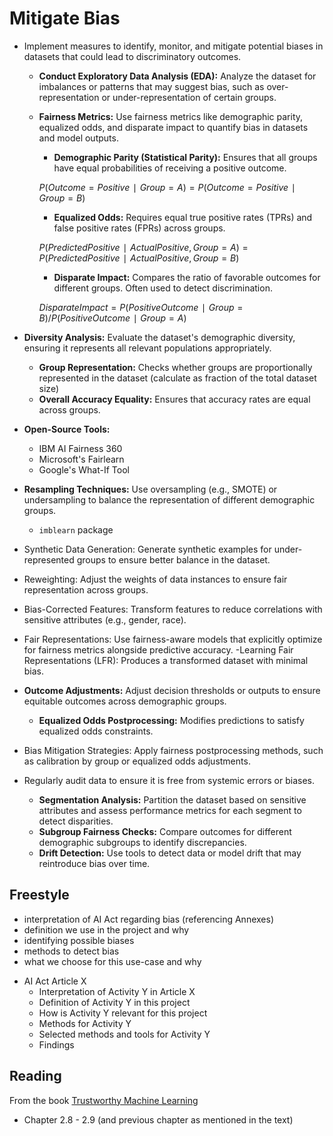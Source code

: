 # Mitigate Bias

- Implement measures to identify, monitor, and mitigate potential biases in datasets that could lead to discriminatory outcomes.
  - **Conduct Exploratory Data Analysis (EDA):** Analyze the dataset for imbalances or patterns that may suggest bias, such as over-representation or under-representation of certain groups.
  - **Fairness Metrics:** Use fairness metrics like demographic parity, equalized odds, and disparate impact to quantify bias in datasets and model outputs.
    - **Demographic Parity (Statistical Parity):**
      Ensures that all groups have equal probabilities of receiving a positive outcome.

    $P(Outcome=Positive∣Group=A)=P(Outcome=Positive∣Group=B)$
    - **Equalized Odds:**
      Requires equal true positive rates (TPRs) and false positive rates (FPRs) across groups.

    $P(Predicted Positive∣Actual Positive,Group=A)=P(Predicted Positive∣Actual Positive,Group=B)$
    - **Disparate Impact:**
      Compares the ratio of favorable outcomes for different groups. Often used to detect discrimination.

    $Disparate Impact=P(Positive Outcome∣Group=B) / P(Positive Outcome∣Group=A)$


- **Diversity Analysis:** Evaluate the dataset's demographic diversity, ensuring it represents all relevant populations appropriately.
  - **Group Representation:**
    Checks whether groups are proportionally represented in the dataset (calculate as fraction of the total dataset size)
  - **Overall Accuracy Equality:**
    Ensures that accuracy rates are equal across groups.


- **Open-Source Tools:**
  - IBM AI Fairness 360
  - Microsoft's Fairlearn
  - Google's What-If Tool

- **Resampling Techniques:** Use oversampling (e.g., SMOTE) or undersampling to balance the representation of different demographic groups.
  - `imblearn` package

- Synthetic Data Generation: Generate synthetic examples for under-represented groups to ensure better balance in the dataset.

- Reweighting: Adjust the weights of data instances to ensure fair representation across groups.

- Bias-Corrected Features: Transform features to reduce correlations with sensitive attributes (e.g., gender, race).

- Fair Representations: Use fairness-aware models that explicitly optimize for fairness metrics alongside predictive accuracy.
  -Learning Fair Representations (LFR): Produces a transformed dataset with minimal bias.


- **Outcome Adjustments:** Adjust decision thresholds or outputs to ensure equitable outcomes across demographic groups.
  - **Equalized Odds Postprocessing:** Modifies predictions to satisfy equalized odds constraints.


- Bias Mitigation Strategies: Apply fairness postprocessing methods, such as calibration by group or equalized odds adjustments.

- Regularly audit data to ensure it is free from systemic errors or biases.
  - **Segmentation Analysis:** Partition the dataset based on sensitive attributes and assess performance metrics for each segment to detect disparities.
  - **Subgroup Fairness Checks:** Compare outcomes for different demographic subgroups to identify discrepancies.
  - **Drift Detection:** Use tools to detect data or model drift that may reintroduce bias over time.

## Freestyle

- interpretation of AI Act regarding bias (referencing Annexes)
- definition we use in the project and why
- identifying possible biases 
- methods to detect bias
- what we choose for this use-case and why


* AI Act Article X
  * Interpretation of Activity Y in Article X
  * Definition of Activity Y in this project
  * How is Activity Y relevant for this project
  * Methods for Activity Y
  * Selected methods and tools for Activity Y
  * Findings


## Reading
From the book [Trustworthy Machine Learning](https://trustworthyml.io/)
* Chapter 2.8 - 2.9 (and previous chapter as mentioned in the text) 